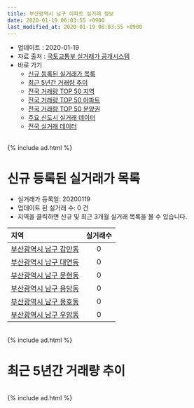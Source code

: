 ```yaml
---
title: 부산광역시 남구 아파트 실거래 정보
date: 2020-01-19 06:03:55 +0900
last_modified_at: 2020-01-19 06:03:55 +0900
---
```


* 업데이트 : 2020-01-19
* 자료 출처 : [국토교통부 실거래가 공개시스템](http://rt.molit.go.kr)
* 바로 가기
    * [신규 등록된 실거래가 목록](#신규-등록된-실거래가-목록)
    * [최근 5년간 거래량 추이](#최근-5년간-거래량-추이)
    * [전국 거래량 TOP 50 지역](https://apt-info.github.io/apt-trade-info/최근-3개월-전국에서-가장-거래가-많이-발생한-지역)
    * [전국 거래량 TOP 50 아파트](https://apt-info.github.io/apt-trade-info/최근-3개월-전국에서-가장-거래가-많이-발생한-아파트)
    * [전국 거래량 TOP 50 분양권](https://apt-info.github.io/apt-trade-info/최근-3개월-전국에서-가장-거래가-많이-발생한-분양권)
    * [주요 신도시 실거래 데이터](https://apt-info.github.io/apt-trade-info/주요-신도시)
    * [전국 실거래 데이터](https://apt-info.github.io/apt-trade-info/전국)

<br>
{% include ad.html %}
<br>

# 신규 등록된 실거래가 목록
* 실거래가 등록일: 20200119
* 업데이트 된 실거래 수: 0 건
* 지역을 클릭하면 신규 및 최근 3개월 실거래 목록을 볼 수 있습니다.


|지역|실거래수|
|:---|:---:|
|[부산광역시 남구 감만동](https://apt-info.github.io/apt-trade-info/부산광역시-남구-감만동)|0|
|[부산광역시 남구 대연동](https://apt-info.github.io/apt-trade-info/부산광역시-남구-대연동)|0|
|[부산광역시 남구 문현동](https://apt-info.github.io/apt-trade-info/부산광역시-남구-문현동)|0|
|[부산광역시 남구 용당동](https://apt-info.github.io/apt-trade-info/부산광역시-남구-용당동)|0|
|[부산광역시 남구 용호동](https://apt-info.github.io/apt-trade-info/부산광역시-남구-용호동)|0|
|[부산광역시 남구 우암동](https://apt-info.github.io/apt-trade-info/부산광역시-남구-우암동)|0|


<br>
{% include ad.html %}
<br>

# 최근 5년간 거래량 추이


<div style="width:100%;">
    <canvas id="deal_progress" height="200"></canvas>
</div>

<script>
new Chart(document.getElementById("deal_progress"), {
    type: 'line',
    data: {
        labels: ['201501','201502','201503','201504','201505','201506','201507','201508','201509','201510','201511','201512','201601','201602','201603','201604','201605','201606','201607','201608','201609','201610','201611','201612','201701','201702','201703','201704','201705','201706','201707','201708','201709','201710','201711','201712','201801','201802','201803','201804','201805','201806','201807','201808','201809','201810','201811','201812','201901','201902','201903','201904','201905','201906','201907','201908','201909','201910','201911','201912','202001'],
        datasets: [{
            label: '매매',
            pointRadius: 1,
            data: [399, 328, 556, 496, 458, 421, 433, 342, 373, 470, 352, 233, 222, 241, 329, 332, 360, 429, 382, 476, 516, 597, 342, 245, 163, 232, 309, 243, 295, 293, 235, 178, 160, 193, 178, 158, 245, 255, 380, 228, 211, 215, 163, 192, 189, 207, 196, 118, 246, 254, 226, 226, 225, 281, 257, 246, 244, 428, 870, 435, 83],
            borderColor: "rgba(255, 201, 14, 1)",
            backgroundColor: "rgba(255, 201, 14, 0.5)",
            fill: false,
            lineTension: 0
        },{
            label: '전월세',
            pointRadius: 1,
            data: [234, 206, 237, 236, 229, 220, 243, 235, 213, 256, 189, 211, 177, 165, 185, 176, 190, 163, 182, 167, 197, 248, 237, 209, 202, 236, 178, 158, 197, 187, 212, 199, 161, 157, 150, 163, 286, 284, 380, 333, 309, 265, 245, 216, 176, 232, 265, 210, 302, 261, 243, 193, 213, 238, 237, 267, 183, 231, 197, 147, 43],
            borderColor: "rgba(0, 141, 185, 1)",
            backgroundColor: "rgba(0, 141, 185, 0.5)",
            fill: false,
            lineTension: 0
        }
        ]
    },
    options: {
        responsive: true,
        title: {
            display: false
        },
        tooltips: {
            mode: 'index',
            intersect: false
        },
        hover: {
            mode: 'nearest',
            intersect: true
        },
        scales: {
            xAxes: [{
                display: true,
                scaleLabel: {
                    display: true,
                    labelString: '년/월'
                }
            }],
            yAxes: [{
                display: true,
                ticks: {
                    suggestedMin: 0,
                },
                scaleLabel: {
                    display: true,
                    labelString: '실거래 수'
                }
            }]
        }
    }
});

</script>


<br>
{% include ad.html %}
<br>

